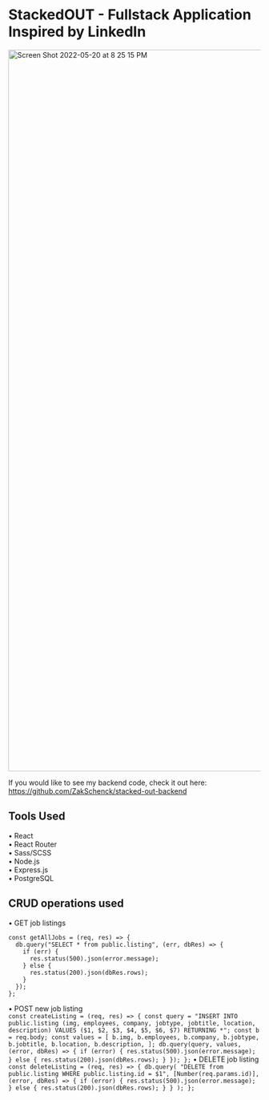 # StackedOUT - Fullstack Application Inspired by LinkedIn

<img width="1440" alt="Screen Shot 2022-05-20 at 8 25 15 PM" src="https://user-images.githubusercontent.com/91504668/169658840-4d1f6521-6fb3-404d-b895-007ed43fea27.png">

If you would like to see my backend code, check it out here: https://github.com/ZakSchenck/stacked-out-backend

## Tools Used
• React  <br />
• React Router <br />
• Sass/SCSS <br />
• Node.js <br />
• Express.js <br />
• PostgreSQL <br />

## CRUD operations used
• GET job listings <br />
```
const getAllJobs = (req, res) => {
  db.query("SELECT * from public.listing", (err, dbRes) => {
    if (err) {
      res.status(500).json(error.message);
    } else {
      res.status(200).json(dbRes.rows);
    }
  });
};
```
• POST new job listing <br />
`
const createListing = (req, res) => {
  const query =
    "INSERT INTO public.listing (img, employees, company, jobtype, jobtitle, location, description) VALUES ($1, $2, $3, $4, $5, $6, $7) RETURNING *";
  const b = req.body;
  const values = [
    b.img,
    b.employees,
    b.company,
    b.jobtype,
    b.jobtitle,
    b.location,
    b.description,
  ];
  db.query(query, values, (error, dbRes) => {
    if (error) {
      res.status(500).json(error.message);
    } else {
      res.status(200).json(dbRes.rows);
    }
  });
};
`
• DELETE job listing <br />
`
const deleteListing = (req, res) => {
  db.query(
    "DELETE from public.listing WHERE public.listing.id = $1",
    [Number(req.params.id)],
    (error, dbRes) => {
      if (error) {
        res.status(500).json(error.message);
      } else {
        res.status(200).json(dbRes.rows);
      }
    }
  );
};
`

